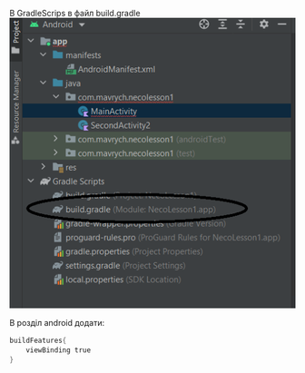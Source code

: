 В GradleScrips в файл build.gradle
![alt text](pictures/004-1.png)

В розділ android додати:
```kotlin
buildFeatures{ 
    viewBinding true 
}
```